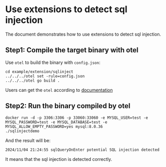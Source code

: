 # Use extensions to detect sql injection

The document demonstrates how to use extensions to detect sql injection.

## Step1: Compile the target binary with otel
Use `otel` to build the binary with `config.json`:
```
cd example/extension/sqlinject
../../../otel set -rule=config.json
../../../otel go build .
```
Users can get the `otel` according to [documentation](../../../README.md)

## Step2: Run the binary compiled by otel
```shell
docker run -d -p 3306:3306 -p 33060:33060 -e MYSQL_USER=test -e MYSQL_PASSWORD=test -e MYSQL_DATABASE=test -e MYSQL_ALLOW_EMPTY_PASSWORD=yes mysql:8.0.36   
./sqlinjectdemo
```
And the result will be:
```shell
2024/11/04 21:24:55 sqlQueryOnEnter potential SQL injection detected
```
It means that the sql injection is detected correctly.
